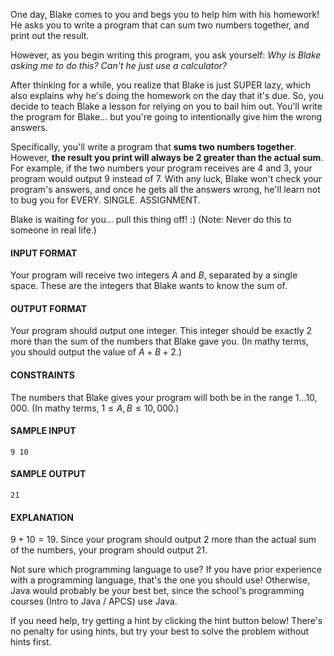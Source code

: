 One day, Blake comes to you and begs you to help him with his homework! He asks you to write a program that can sum two numbers together, and print out the result.

However, as you begin writing this program, you ask yourself: *Why is Blake asking me to do this? Can't he just use a calculator?*

After thinking for a while, you realize that Blake is just SUPER lazy, which also explains why he's doing the homework on the day that it's due. So, you decide to teach Blake a lesson for relying on you to bail him out. You'll write the program for Blake... but you're going to intentionally give him the wrong answers.

Specifically, you'll write a program that **sums two numbers together**. However, **the result you print will always be 2 greater than the actual sum**. For example, if the two numbers your program receives are $4$ and $3$, your program would output $9$ instead of $7$. With any luck, Blake won't check your program's answers, and once he gets all the answers wrong, he'll learn not to bug you for EVERY. SINGLE. ASSIGNMENT.

Blake is waiting for you... pull this thing off! :)
(Note: Never do this to someone in real life.)

#### INPUT FORMAT

Your program will receive two integers $A$ and $B$, separated by a single space. These are the integers that Blake wants to know the sum of.

#### OUTPUT FORMAT

Your program should output one integer. This integer should be exactly 2 more than the sum of the numbers that Blake gave you.
(In mathy terms, you should output the value of $A + B + 2$.)

#### CONSTRAINTS

The numbers that Blake gives your program will both be in the range $1...10{,}000$.
(In mathy terms, $1 \leq A, B \leq 10{,}000$.)

#### SAMPLE INPUT
```text
9 10
```

#### SAMPLE OUTPUT
```text
21
```

#### EXPLANATION

$9 + 10 = 19$. Since your program should output $2$ more than the actual sum of the numbers, your program should output $21$.

Not sure which programming language to use? If you have prior experience with a programming language, that's the one you should use! Otherwise, Java would probably be your best bet, since the school's programming courses (Intro to Java / APCS) use Java.

If you need help, try getting a hint by clicking the hint button below! There's no penalty for using hints, but try your best to solve the problem without hints first.
